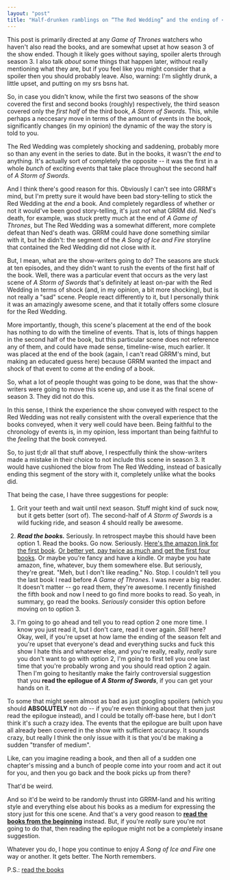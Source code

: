 ```yaml
---
layout: "post"
title: "Half-drunken ramblings on “The Red Wedding” and the ending of <em>Game of Thrones</em>’ third season"
---
```


This post is primarily directed at any _Game of Thrones_ watchers who haven't also read the books, and are somewhat upset at how season 3 of the show ended. Though it likely goes without saying, spoiler alerts through season 3. I also talk _about_ some things that happen later, without really mentioning what they are, but if you feel like you might consider that a spoiler then you should probably leave. Also, warning: I'm slightly drunk, a little upset, and putting on my srs bsns hat.

So, in case you didn't know, while the first two seasons of the show covered the first and second books (roughly) respectively, the third season covered only the _first half_ of the third book, _A Storm of Swords_. This, while perhaps a neccesary move in terms of the amount of events in the book, significantly changes (in my opinion) the dynamic of the way the story is told to you.

The Red Wedding was completely shocking and saddening, probably more so than any event in the series to date. But in the books, it wasn't the _end_ to anything. It's actually sort of completely the opposite -- it was the first in a whole _bunch_ of exciting events that take place throughout the second half of _A Storm of Swords_.

And I think there's good reason for this. Obviously I can't see into GRRM's mind, but I'm pretty sure it would have been bad story-telling to stick the Red Wedding at the _end_ a book. And completely regardless of whether or not it would've been good story-telling, it's just _not_ what GRRM did. Ned's death, for example, was stuck pretty much at the end of _A Game of Thrones_, but The Red Wedding was a somewhat different, more complete defeat than Ned's death was. GRRM could have done something similar with it, but he didn't: the segment of the _A Song of Ice and Fire_ storyline that contained the Red Wedding did not close with it.

But, I mean, what are the show-writers going to do? The seasons are stuck at ten episodes, and they didn't want to rush the events of the first half of the book. Well, there was a particular event that occurs as the very last scene of _A Storm of Swords_ that's definitely at least on-par with the Red Wedding in terms of shock (and, in my opinion, a bit more shocking), but is not really a "sad" scene. People react differently to it, but I personally think it was an amazingly awesome scene, and that it totally offers some closure for the Red Wedding.

More importantly, though, this scene's placement at the end of the book has nothing to do with the timeline of events. That is, lots of things happen in the second half of the book, but this particular scene does not reference any of them, and could have made sense, timeline-wise, much earlier. It was placed at the end of the book (again, I can't read GRRM's mind, but making an educated guess here) because GRRM wanted the impact and shock of that event to come at the ending of a book.

So, what a lot of people thought was going to be done, was that the show-writers were going to move this scene up, and use it as the final scene of season 3. They did not do this.

In this sense, I think the experience the show conveyed with respect to the Red Wedding was not really consistent with the overall experience that the books conveyed, when it very well could have been. Being faithful to the chronology of events is, in my opinion, less important than being faithful to the _feeling_ that the book conveyed.

So, to just tl;dr all that stuff above, I respectfully think the show-writers made a mistake in their choice to not include this scene in season 3. It would have cushioned the blow from The Red Wedding, instead of basically ending this segment of the story with it, completely unlike what the books did.

That being the case, I have three suggestions for people:

1. Grit your teeth and wait until next season. Stuff might kind of suck now, but it gets better (sort of). The second-half of _A Storm of Swords_ is a wild fucking ride, and season 4 should really be awesome.

2. ***Read the books.*** Seriously. In retrospect maybe this should have been option 1. Read the books. Go now. Seriously. [Here's the amazon link for the first book](http://www.amazon.com/Game-Thrones-Song-Fire-Book/dp/0553386794/ref=sr_1_1?ie=UTF8&qid=1370838508&sr=8-1&keywords=A+Game+of+Thrones). [Or better yet, pay twice as much and get the first four books](http://www.amazon.com/Books-Thrones-Feast-Crows-Swords/dp/0345529057/ref=sr_1_2?ie=UTF8&qid=1370838508&sr=8-2&keywords=A+Game+of+Thrones). Or maybe you're fancy and have a kindle. Or maybe you hate amazon, fine, whatever, buy them somewhere else. But seriously, they're great. "Meh, but I don't like reading." No. Stop. I couldn't tell you the last book I read before _A Game of Thrones_. I was never a big reader. It doesn't matter -- go read them, they're awesome. I recently finished the fifth book and now I need to go find more books to read. So yeah, in summary, go read the books. _Seriously_ consider this option before moving on to option 3.

3. I'm going to go ahead and tell you to read option 2 one more time. I know you just read it, but I don't care, read it over again. _Still_ here? Okay, well, if you're upset at how lame the ending of the season felt and you're upset that everyone's dead and everything sucks and fuck this show I hate this and whatever else, and you're really, really, _really_ sure you don't want to go with option 2, I'm going to first tell you one last time that you're probably wrong and you should read option 2 again. Then I'm going to hesitantly make the fairly controversial suggestion that you **read the epilogue of _A Storm of Swords_**, if you can get your hands on it.

To some that might seem almost as bad as just googling spoilers (which you should **ABSOLUTELY** not do -- if you're even thinking about that then just read the epilogue instead), and I could be totally off-base here, but I don't think it's _such_ a crazy idea. The events that the epilogue are built upon have all already been covered in the show with sufficient accuracy. It sounds crazy, but really I think the only issue with it is that you'd be making a sudden "transfer of medium".

Like, can you imagine reading a book, and then all of a sudden one chapter's missing and a bunch of people come into your room and act it out for you, and then you go back and the book picks up from there?

That'd be weird.

And so it'd be weird to be randomly thrust into GRRM-land and his writing style and everything else about his books as a medium for expressing the story just for this one scene. And that's a very good reason to [**read the books from the beginning**](http://www.amazon.com/Game-Thrones-Song-Fire-Book/dp/0553386794/ref=sr_1_1?ie=UTF8&qid=1370838508&sr=8-1&keywords=A+Game+of+Thrones) instead. But, if you're _really_ sure you're not going to do that, then reading the epilogue might not be a completely insane suggestion.

Whatever you do, I hope you continue to enjoy _A Song of Ice and Fire_ one way or another. It gets better. The North remembers.

P.S.: [read the books](http://www.amazon.com/Game-Thrones-Song-Fire-Book/dp/0553386794/ref=sr_1_1?ie=UTF8&qid=1370838508&sr=8-1&keywords=A+Game+of+Thrones)
